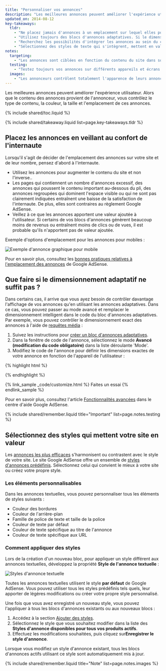 ```yaml
---
title: "Personnaliser vos annonces"
description: "Les meilleures annonces peuvent améliorer l'expérience utilisateur. Alors que le contenu des annonces provient de l'annonceur, vous contrôlez le type de contenu, la couleur, la taille et l'emplacement de ces annonces."
updated_on: 2014-08-12
key-takeaways:
  tldr: 
    - "Ne placez jamais d'annonces à un emplacement sur lequel elles pourraient gêner la navigation de l'internaute sur le site. Assurez-vous que les annonces placées au-dessus du pli ne poussent pas de contenu important au-dessous de celui-ci."
    - "Utilisez toujours des blocs d'annonces adaptatives. Si le dimensionnement intelligent ne suffit pas, passez en mode avancé."
    - "Recherchez les possibilités d'intégrer les annonces au sein du contenu, afin d'éviter qu'elles ne soient pas visibles."
    - "Sélectionnez des styles de texte qui s'intègrent, mettent en valeur ou contrastent avec votre site."
notes:
  targeting:
    - "Les annonces sont ciblées en fonction du contenu du site dans son ensemble et non selon des mots clés ou des catégories. Si vous souhaitez afficher des annonces associées à des thèmes spécifiques, intégrez des phrases et des paragraphes entiers relatifs aux thèmes en question."
  testing:
    - "Testez toujours vos annonces sur différents appareils et écrans afin de vous assurer que le mécanisme adaptatif fonctionne correctement."
  images:
    - "Les annonceurs contrôlent totalement l'apparence de leurs annonces graphiques. Vous pouvez influer sur le type d'annonces graphiques qui figurent sur votre site à l'aide des paramètres d'emplacement et de taille d'annonces, mais vous ne pouvez pas contrôler le contenu de l'image."
---
```


<p class="intro">
  Les meilleures annonces peuvent améliorer l'expérience utilisateur. Alors que le contenu des annonces provient de l'annonceur, vous contrôlez le type de contenu, la couleur, la taille et l'emplacement de ces annonces.
</p>


{% include shared/toc.liquid %}

{% include shared/takeaway.liquid list=page.key-takeaways.tldr %}

## Placez les annonces  en veillant au confort de l'internaute

Lorsqu'il s'agit de décider de l'emplacement des annonces sur votre site
et de leur nombre, pensez d'abord à l'internaute.

* Utilisez les annonces pour augmenter le contenu du site et non l'inverse..
* Les pages qui contiennent un nombre d'annonces excessif, des annonces qui poussent le contenu important au-dessous du pli, des annonces regroupées qui dominent l'espace visible ou qui ne sont pas clairement indiquées entraînent une baisse de la satisfaction de l'internaute. De plus, elles sont contraires au règlement Google AdSense.
* Veillez à ce que les annonces apportent une valeur ajoutée à l'utilisateur. Si certains de vos blocs d'annonces génèrent beaucoup moins de revenus ou entraînent moins de clics ou de vues, il est probable qu'ils n'apportent pas de valeur ajoutée.

Exemple d'options d'emplacement pour les annonces pour mobiles :

<img src="images/mobile_ads_placement.png" class="center" alt="Exemple d'annonce graphique pour mobile">

Pour en savoir plus, consultez les 
[bonnes pratiques relatives à l'emplacement des annonces](https://support.google.com/adsense/answer/1282097) de Google AdSense.


## Que faire si le dimensionnement adaptatif ne suffit pas ?
Dans certains cas, il arrive que vous ayez besoin de contrôler davantage l'affichage de vos annonces qu'en utilisant les annonces adaptatives. Dans ce cas, vous pouvez passer au mode avancé et remplacer le dimensionnement intelligent dans le code du bloc d'annonces adaptatives. 
Par exemple, vous pouvez contrôler le dimensionnement exact des annonces à l'aide de [requêtes média]({{site.fundamentals}}/layouts/rwd-fundamentals/use-media-queries.html) :

1. Suivez les instructions pour [créer un bloc d'annonces adaptatives]({{site.fundamentals}}/monetization/ads/include-ads.html#create-ad-units).
2. Dans la fenêtre de code de l'annonce, sélectionnez le mode <strong>Avancé (modification du code obligatoire)</strong> dans la liste déroulante 'Mode'.
3. Modifiez le code de l'annonce pour définir les dimensions exactes de votre annonce en fonction de l'appareil de l'utilisateur :

{% highlight html %}
<ins class="adsbygoogle adslot_1"
    style="display:block;"
    data-ad-client="ca-pub-1234"
    data-ad-slot="5678"></ins>
<script async src="//pagead2.googlesyndication.com/pagead/js/adsbygoogle.js"></script>
<script>(adsbygoogle = window.adsbygoogle || []).push({});</script>
{% endhighlight %}

{% link_sample _code/customize.html %}
  Faites un essai
{% endlink_sample %}

Pour en savoir plus, consultez l'article [Fonctionnalités avancées](https://support.google.com/adsense/answer/3543893) dans le centre d'aide Google AdSense.

{% include shared/remember.liquid title="Important" list=page.notes.testing %}

## Sélectionnez des styles qui mettent votre site en valeur

Les [annonces les plus efficaces](https://support.google.com/adsense/answer/17957) s'harmonisent ou contrastent avec le style de votre site. Le site Google AdSense offre un ensemble de [styles d'annonces prédéfinis](https://support.google.com/adsense/answer/6002585). Sélectionnez celui qui convient le mieux à votre site ou créez votre propre style.

### Les éléments personnalisables

Dans les annonces textuelles, vous pouvez personnaliser tous les éléments de styles suivants :

* Couleur des bordures
* Couleur de l'arrière-plan
* Famille de police de texte et taille de la police
* Couleur de texte par défaut
* Couleur de texte spécifique au titre de l'annonce
* Couleur de texte spécifique aux URL

### Comment appliquer des styles

Lors de la création d'un nouveau bloc, pour appliquer un style différent aux annonces textuelles, développez la propriété <strong>Style de l'annonce textuelle</strong> :

<img src="images/customize.png" class="center" alt="Styles d'annonce textuelle">

Toutes les annonces textuelles utilisent le style <strong>par défaut</strong> de Google AdSense.  Vous pouvez utiliser tous les styles prédéfinis tels quels, leur apporter de légères modifications ou créer votre propre style personnalisé.

Une fois que vous avez enregistré un nouveau style, vous pouvez l'appliquer à tous les blocs d'annonces existants ou 
aux nouveaux blocs :

1. Accédez à la section [Ajouter des styles](https://www.google.com/adsense/app#myads-springboard/view=AD_STYLES).
2. Sélectionnez le style que vous souhaitez modifier dans la liste des <strong>Styles d'annonce disponibles pour tous vos produits actifs</strong>.
3. Effectuez les modifications souhaitées, puis cliquez sur<strong>Enregistrer le style d'annonce</strong>.

Lorsque vous modifiez un style d'annonce existant, tous les blocs d'annonces actifs utilisant ce style sont automatiquement mis à jour.

{% include shared/remember.liquid title="Note" list=page.notes.images %}


